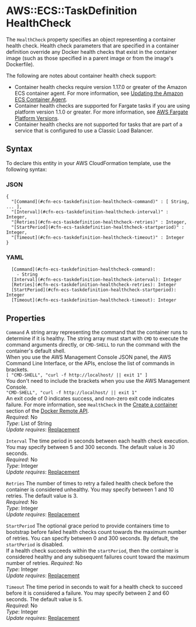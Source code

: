 # AWS::ECS::TaskDefinition HealthCheck<a name="aws-properties-ecs-taskdefinition-healthcheck"></a>

The `HealthCheck` property specifies an object representing a container health check\. Health check parameters that are specified in a container definition override any Docker health checks that exist in the container image \(such as those specified in a parent image or from the image's Dockerfile\)\.

The following are notes about container health check support:
+ Container health checks require version 1\.17\.0 or greater of the Amazon ECS container agent\. For more information, see [Updating the Amazon ECS Container Agent](https://docs.aws.amazon.com/AmazonECS/latest/developerguide/ecs-agent-update.html)\.
+ Container health checks are supported for Fargate tasks if you are using platform version 1\.1\.0 or greater\. For more information, see [AWS Fargate Platform Versions](https://docs.aws.amazon.com/AmazonECS/latest/developerguide/platform_versions.html)\.
+ Container health checks are not supported for tasks that are part of a service that is configured to use a Classic Load Balancer\.

## Syntax<a name="aws-properties-ecs-taskdefinition-healthcheck-syntax"></a>

To declare this entity in your AWS CloudFormation template, use the following syntax:

### JSON<a name="aws-properties-ecs-taskdefinition-healthcheck-syntax.json"></a>

```
{
  "[Command](#cfn-ecs-taskdefinition-healthcheck-command)" : [ String, ... ],
  "[Interval](#cfn-ecs-taskdefinition-healthcheck-interval)" : Integer,
  "[Retries](#cfn-ecs-taskdefinition-healthcheck-retries)" : Integer,
  "[StartPeriod](#cfn-ecs-taskdefinition-healthcheck-startperiod)" : Integer,
  "[Timeout](#cfn-ecs-taskdefinition-healthcheck-timeout)" : Integer
}
```

### YAML<a name="aws-properties-ecs-taskdefinition-healthcheck-syntax.yaml"></a>

```
  [Command](#cfn-ecs-taskdefinition-healthcheck-command): 
    - String
  [Interval](#cfn-ecs-taskdefinition-healthcheck-interval): Integer
  [Retries](#cfn-ecs-taskdefinition-healthcheck-retries): Integer
  [StartPeriod](#cfn-ecs-taskdefinition-healthcheck-startperiod): Integer
  [Timeout](#cfn-ecs-taskdefinition-healthcheck-timeout): Integer
```

## Properties<a name="aws-properties-ecs-taskdefinition-healthcheck-properties"></a>

`Command`  <a name="cfn-ecs-taskdefinition-healthcheck-command"></a>
A string array representing the command that the container runs to determine if it is healthy\. The string array must start with `CMD` to execute the command arguments directly, or `CMD-SHELL` to run the command with the container's default shell\.   
 When you use the AWS Management Console JSON panel, the AWS Command Line Interface, or the APIs, enclose the list of commands in brackets\.  
 `[ "CMD-SHELL", "curl -f http://localhost/ || exit 1" ]`   
You don't need to include the brackets when you use the AWS Management Console\.  
 ` "CMD-SHELL", "curl -f http://localhost/ || exit 1" `   
An exit code of 0 indicates success, and non\-zero exit code indicates failure\. For more information, see `HealthCheck` in the [Create a container](https://docs.docker.com/engine/api/v1.35/#operation/ContainerCreate) section of the [Docker Remote API](https://docs.docker.com/engine/api/v1.35/)\.  
*Required*: No  
*Type*: List of String  
*Update requires*: [Replacement](https://docs.aws.amazon.com/AWSCloudFormation/latest/UserGuide/using-cfn-updating-stacks-update-behaviors.html#update-replacement)

`Interval`  <a name="cfn-ecs-taskdefinition-healthcheck-interval"></a>
The time period in seconds between each health check execution\. You may specify between 5 and 300 seconds\. The default value is 30 seconds\.  
*Required*: No  
*Type*: Integer  
*Update requires*: [Replacement](https://docs.aws.amazon.com/AWSCloudFormation/latest/UserGuide/using-cfn-updating-stacks-update-behaviors.html#update-replacement)

`Retries`  <a name="cfn-ecs-taskdefinition-healthcheck-retries"></a>
The number of times to retry a failed health check before the container is considered unhealthy\. You may specify between 1 and 10 retries\. The default value is 3\.  
*Required*: No  
*Type*: Integer  
*Update requires*: [Replacement](https://docs.aws.amazon.com/AWSCloudFormation/latest/UserGuide/using-cfn-updating-stacks-update-behaviors.html#update-replacement)

`StartPeriod`  <a name="cfn-ecs-taskdefinition-healthcheck-startperiod"></a>
The optional grace period to provide containers time to bootstrap before failed health checks count towards the maximum number of retries\. You can specify between 0 and 300 seconds\. By default, the `startPeriod` is disabled\.  
If a health check succeeds within the `startPeriod`, then the container is considered healthy and any subsequent failures count toward the maximum number of retries\.
*Required*: No  
*Type*: Integer  
*Update requires*: [Replacement](https://docs.aws.amazon.com/AWSCloudFormation/latest/UserGuide/using-cfn-updating-stacks-update-behaviors.html#update-replacement)

`Timeout`  <a name="cfn-ecs-taskdefinition-healthcheck-timeout"></a>
The time period in seconds to wait for a health check to succeed before it is considered a failure\. You may specify between 2 and 60 seconds\. The default value is 5\.  
*Required*: No  
*Type*: Integer  
*Update requires*: [Replacement](https://docs.aws.amazon.com/AWSCloudFormation/latest/UserGuide/using-cfn-updating-stacks-update-behaviors.html#update-replacement)